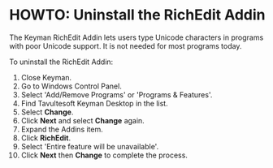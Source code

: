 # HOWTO: Uninstall the RichEdit Addin

<p>The Keyman RichEdit Addin lets users type Unicode characters in programs with poor Unicode support. It is not needed for most programs today.</p>

<p>To uninstall the RichEdit Addin:</p>

<ol>
<li>Close Keyman.</li>
<li>Go to Windows Control Panel.
<li>Select 'Add/Remove Programs' or 'Programs & Features'.</li>
<li>Find Tavultesoft Keyman Desktop in the list.</li>
<li>Select <b>Change</b>.</li>
<li>Click <b>Next</b> and select <b>Change</b> again.</li>
<li>Expand the Addins item.</li>
<li>Click <b>RichEdit</b>.</li>
<li>Select 'Entire feature will be unavailable'.</li>
<li>Click <b>Next</b> then <b>Change</b> to complete the process.</li>
</ol>
